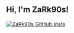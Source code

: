 ## Hi, I'm ZaRk90s!

[![ZaRk90s GitHub stats](https://github-readme-stats.vercel.app/api?username=anuraghazra)](https://github.com/anuraghazra/github-readme-stats)

